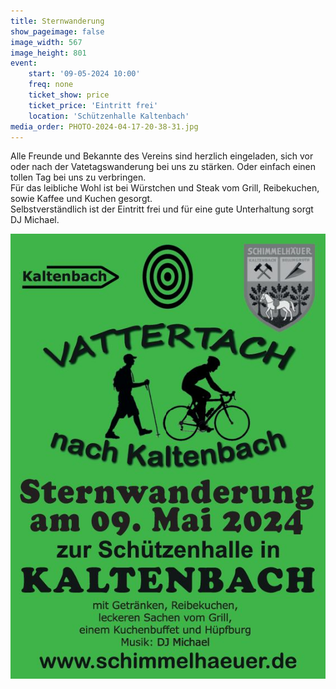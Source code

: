 ```yaml
---
title: Sternwanderung
show_pageimage: false
image_width: 567
image_height: 801
event:
    start: '09-05-2024 10:00'
    freq: none
    ticket_show: price
    ticket_price: 'Eintritt frei'
    location: 'Schützenhalle Kaltenbach'
media_order: PHOTO-2024-04-17-20-38-31.jpg
---
```


Alle Freunde und Bekannte des Vereins sind herzlich eingeladen, sich vor oder nach der Vatetagswanderung bei uns zu stärken. Oder einfach einen tollen Tag bei uns zu verbringen.  
Für das leibliche Wohl ist bei Würstchen und Steak vom Grill, Reibekuchen, sowie Kaffee und Kuchen gesorgt.  
Selbstverständlich ist der Eintritt frei und für eine gute Unterhaltung sorgt DJ Michael.  

![PHOTO-2024-04-17-20-38-31](PHOTO-2024-04-17-20-38-31.jpg "PHOTO-2024-04-17-20-38-31")
